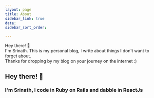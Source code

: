 ```yaml
---
layout: page
title: About
sidebar_link: true
date: 
sidebar_sort_order: 

---
```

<div class="message">

Hey there! 👋
<br>
I'm Srinath.
This is my personal blog, I write about things I don't want to forget about.
<br>
Thanks for dropping by my blog on your journey on the internet :)

</div>

## Hey there! 👋

### I'm Srinath, I code in Ruby on Rails and dabble in ReactJs